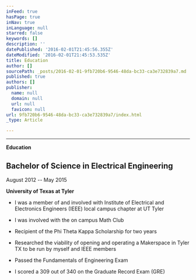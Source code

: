 ```yaml
---
inFeed: true
hasPage: true
inNav: true
inLanguage: null
starred: false
keywords: []
description: ''
datePublished: '2016-02-01T21:45:56.355Z'
dateModified: '2016-02-01T21:45:53.535Z'
title: Education
author: []
sourcePath: _posts/2016-02-01-9fb720b6-9546-48da-bc33-ca3e732839a7.md
published: true
authors: []
publisher:
  name: null
  domain: null
  url: null
  favicon: null
url: 9fb720b6-9546-48da-bc33-ca3e732839a7/index.html
_type: Article

---
```

****

**Education**

## Bachelor of Science in Electrical Engineering 

August 2012 --
May 2015

**University of Texas at Tyler**

* I was a member of and involved with Institute of Electrical
and Electronics Engineers (IEEE) local campus chapter at UT Tyler

* I was involved with the on campus Math Club

* Recipient of the Phi Theta Kappa Scholarship for two years

* Researched the viability of opening and operating a
Makerspace in Tyler TX to be run by myself and IEEE members

* Passed the Fundamentals of Engineering Exam

* I scored
a 309 out of 340 on the Graduate Record Exam (GRE)